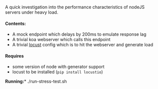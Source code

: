 A quick investigation into the performance characteristics of nodeJS servers under heavy load. 

#### Contents: 
* A mock endpoint which delays by 200ms to emulate response lag
* A trivial koa webserver which calls this endpoint
* A trivial [locust](http://locust.io) config which is to hit the webserver and generate load

#### Requires
* some version of node with generator support
* locust to be installed (`pip install locustio`)

**Running:***
./run-stress-test.sh
